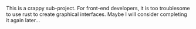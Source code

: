This is a crappy sub-project. For front-end developers, it is too troublesome to use rust to create graphical
interfaces. Maybe I will consider completing it again later...